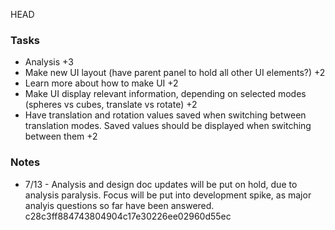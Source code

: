 HEAD
### Tasks
* Analysis +3
* Make new UI layout (have parent panel to hold all other UI elements?) +2
* Learn more about how to make UI +2
* Make UI display relevant information, depending on selected modes (spheres vs cubes, translate vs rotate) +2
* Have translation and rotation values saved when switching between translation modes. Saved values should be displayed when switching between them +2

### Notes
* 7/13 - Analysis and design doc updates will be put on hold, due to analysis paralysis. Focus will be put into development spike, as major analyis questions so far have been answered. 
 c28c3ff884743804904c17e30226ee02960d55ec
